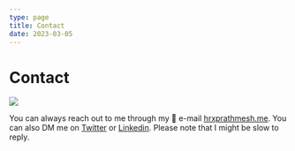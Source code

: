 ```yaml
---
type: page
title: Contact
date: 2023-03-05
---
```


# Contact
![](/images/Prathmesh.jpg)

You can always reach out to me through my 📧 e-mail [hrxprathmesh.me](mailto:hrxprathmesh@gmail.com). You can also DM me on [Twitter](https://twitter.com/hrxprathmesh) or [Linkedin](https://linkedin.com/in/hrxprathmesh). Please note that I might be slow to reply.
